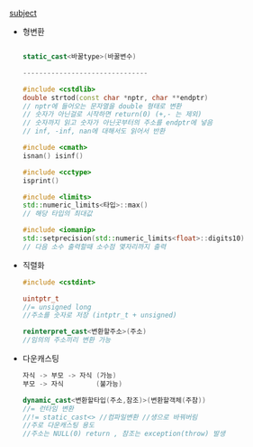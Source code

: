 [subject](https://github.com/tozggg/cpp_module/blob/master/cpp_module_06/subject.pdf)
<br>
- 형변환
    
    ```cpp
    
    static_cast<바꿀type>(바꿀변수)
    
    -------------------------------
    
    #include <cstdlib>
    double strtod(const char *nptr, char **endptr)
    // nptr에 들어오는 문자열을 double 형태로 변환
    // 숫자가 아닌걸로 시작하면 return(0) (+,- 는 제외)
    // 숫자까지 읽고 숫자가 아닌곳부터의 주소를 endptr에 넣음
    // inf, -inf, nan에 대해서도 읽어서 반환
    
    #include <cmath>
    isnan() isinf()
    
    #include <cctype>
    isprint()
    
    #include <limits>
    std::numeric_limits<타입>::max()
    // 해당 타입의 최대값
    
    #include <iomanip>
    std::setprecision(std::numeric_limits<float>::digits10)
    // 다음 소수 출력할때 소수점 몇자리까지 출력
    ```
    

- 직렬화
    
    ```cpp
    #include <cstdint>
    
    uintptr_t 
    //= unsigned long
    //주소를 숫자로 저장 (intptr_t + unsigned)
    
    reinterpret_cast<변환할주소>(주소)
    //임의의 주소끼리 변환 가능 
    ```
    

- 다운캐스팅
    
    ```cpp
    자식 -> 부모 -> 자식 (가능)
    부모 -> 자식        (불가능)
    
    dynamic_cast<변환할타입(주소,참조)>(변환할객체(주참))
    //= 런타임 변환
    //!= static_cast<> //컴파일변환 //생으로 바꿔버림
    //주로 다운캐스팅 용도
    //주소는 NULL(0) return , 참조는 exception(throw) 발생
    ```
